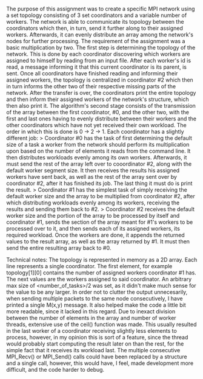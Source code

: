        
The purpose of this assignment was to create a specific MPI network using 
a set topology consisting of 3 set coordinators and a variable number of
workers. The network is able to communicate its topology between the
coordinators which then, in turn, send it further along to their assigned 
workers. Afterwards, it can evenly distribute an array among the network's
nodes for further processing. The requirement of the assignment was a basic
multiplication by two.
The first step is determining the topology of the network. This is done
by each coordinator discovering which workers are assigned to himself by
reading from an input file. After each worker's id is read, a message
informing it that this current coordinator is its parent, is sent.
Once all coordinators have finished reading and informing their assigned
workers, the topology is centralized in coordinator #2 which then in turn
informs the other two of their respective missing parts of the network.
After the transfer is over, the coordinators print the entire topology
and then inform their assigned workers of the network's structure, which 
then also print it.
The algorithm's second stage consists of the transmission of the array
between the first coordinator, #0, and the other two, with the first and 
last ones having to evenly distribute between their workers and the 
other coordinators which have not yet received their own workload. The order
in which this is done is 0 -> 2 -> 1.
Each coordinator has a slightly different job:
    > Coordinator #0 has the task of first determining the default size of a
task a worker from the network should perform its multiplication upon based
on the number of elements it reads from the command line. It then distributes
workloads evenly among its own workers. Afterwards, it must send the rest of 
the array left over to cooordinator #2, along with the default worker segment
size. It then receives the results his assigned workers have sent back, as 
well as the rest of the array sent over by coordinator #2, after it has
finished its job. The last thing it must do is print the result.
    > Coordinator #1 has the simplest task of simply receiving the default 
worker size and the array to be multiplied from coordinator #2, after which
distributing workloads evenly among its workers, receiving the results and 
sending them back to #2.
    > Coordinator #2 receives the default worker size and the portion of the
array to be processed by itself and coordinator #1, sends the section of the
array meant for #1's workers to be processed over to it, and then sends each
of its assigned workers, its required workload. Once the workers are done, 
it appends the returned values to the result array, as well as the array 
returned by #1. It must then send the entire resulting array back to #0.

Technical notes:
The topology is represented in memory as a 2D array. Each line represents
a single coordinator. The first element, for example topology[1][0] contains
the number of assigned workers coordinator #1 has. The next values are
the workers assigned to said coordinator. An arbitrary max size of 
<number_of_tasks>/2 was set, as it didn't make much sense for the value to be
any larger.
In order not to clutter the output unnecesarily, when sending multiple
packets to the same node consecutively, I have printed a single M(x,y) message.
It also helped make the code a little bit more readable, since it lacked in
this regard.
Due to inexact division between the number of elements in the array and
number of worker threads, extensive use of the ceil() function was made.
This usually resulted in the last worker of a coordinator receiving slightly
less elements to process, however, in my opinion this is sort of a feature,
since the thread would probably start computing the result later on than the
rest, for the simple fact that it receives its workload last.
The multiple consecutive MPI_Recv() or MPI_Send() calls could have been
replaced by a structure and a single call, however, this would have, I feel, 
made development more difficult, and the code harder to debug.

